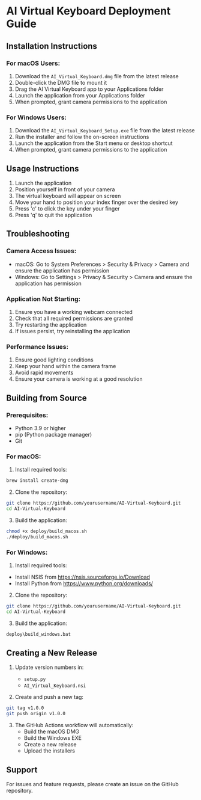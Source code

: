 # AI Virtual Keyboard Deployment Guide

## Installation Instructions

### For macOS Users:
1. Download the `AI_Virtual_Keyboard.dmg` file from the latest release
2. Double-click the DMG file to mount it
3. Drag the AI Virtual Keyboard app to your Applications folder
4. Launch the application from your Applications folder
5. When prompted, grant camera permissions to the application

### For Windows Users:
1. Download the `AI_Virtual_Keyboard_Setup.exe` file from the latest release
2. Run the installer and follow the on-screen instructions
3. Launch the application from the Start menu or desktop shortcut
4. When prompted, grant camera permissions to the application

## Usage Instructions

1. Launch the application
2. Position yourself in front of your camera
3. The virtual keyboard will appear on screen
4. Move your hand to position your index finger over the desired key
5. Press 'c' to click the key under your finger
6. Press 'q' to quit the application

## Troubleshooting

### Camera Access Issues:
- macOS: Go to System Preferences > Security & Privacy > Camera and ensure the application has permission
- Windows: Go to Settings > Privacy & Security > Camera and ensure the application has permission

### Application Not Starting:
1. Ensure you have a working webcam connected
2. Check that all required permissions are granted
3. Try restarting the application
4. If issues persist, try reinstalling the application

### Performance Issues:
1. Ensure good lighting conditions
2. Keep your hand within the camera frame
3. Avoid rapid movements
4. Ensure your camera is working at a good resolution

## Building from Source

### Prerequisites:
- Python 3.9 or higher
- pip (Python package manager)
- Git

### For macOS:
1. Install required tools:
```bash
brew install create-dmg
```

2. Clone the repository:
```bash
git clone https://github.com/yourusername/AI-Virtual-Keyboard.git
cd AI-Virtual-Keyboard
```

3. Build the application:
```bash
chmod +x deploy/build_macos.sh
./deploy/build_macos.sh
```

### For Windows:
1. Install required tools:
- Install NSIS from https://nsis.sourceforge.io/Download
- Install Python from https://www.python.org/downloads/

2. Clone the repository:
```bash
git clone https://github.com/yourusername/AI-Virtual-Keyboard.git
cd AI-Virtual-Keyboard
```

3. Build the application:
```bash
deploy\build_windows.bat
```

## Creating a New Release

1. Update version numbers in:
   - `setup.py`
   - `AI_Virtual_Keyboard.nsi`

2. Create and push a new tag:
```bash
git tag v1.0.0
git push origin v1.0.0
```

3. The GitHub Actions workflow will automatically:
   - Build the macOS DMG
   - Build the Windows EXE
   - Create a new release
   - Upload the installers

## Support

For issues and feature requests, please create an issue on the GitHub repository. 